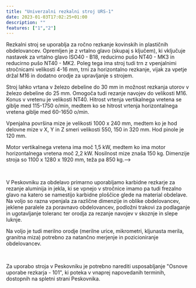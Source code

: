 ```yaml
---
title: "Univerzalni rezkalni stroj URS-1"
date: 2023-01-03T17:02:25+01:00
description: ""
features: ["1","2"]
---
```


Rezkalni stroj se uporablja za ročno rezkanje kovinskih in plastičnih obdelovancev. Opremljen je z vrtalno glavo (skupaj s ključem), ki vključuje nastavek za vrtalno glavo ISO40 - B18, reducirno pušo NT40 - MK3 in reducirno pušo NT40 - MK2. Poleg tega ima stroj tudi trn z vpenjalnimi stročnicami velikosti 4-16 mm, trni za horizontalno rezkanje, vijak za vpetje držal M16 in dodatno orodje za upravljanje s strojem.

Stroj lahko vrtana v železo debeline do 30 mm in možnost rezkanja utorov v železo debeline do 25 mm. Omogoča tudi rezanje navojev do velikosti M16. Konus v vretenu je velikosti NT40. Hitrost vrtenja vertikalnega vretena se giblje med 115-1750 o/min, medtem ko se hitrost vrtenja horizontalnega vretena giblje med 60-1650 o/min.

Vpenjalna površina mize je velikosti 1000 x 240 mm, medtem ko je hod delovne mize v X, Y in Z smeri velikosti 550, 150 in 320 mm. Hod pinole je 120 mm.

Motor vertikalnega vretena ima moč 1,5 kW, medtem ko ima motor horizontalnega vretena moč 2,2 kW. Nosilnost mize znaša 150 kg. Dimenzije stroja so 1100 x 1280 x 1920 mm, teža pa 850 kg.-->

&nbsp;

V Peskovniku za obdelavo primarno uporabljamo karbidne rezkarje za rezanje aluminija in jekla, ki se vpnejo v stročnice imamo pa tudi frezalno glavo na katero se namestijo karbidne ploščice glede na material obdelave. Na voljo so razna vpenjala za različne dimenzije in oblike obdelovancev, jeklene paralele za poravnavo obdelovancev, podložni trakovi za podlaganje in ugotavljanje toleranc ter orodja za rezanje navojev v skoznje in slepe luknje.

Na voljo je tudi merilno orodje (merilne urice, mikrometri, kljunasta merila, granitna miza) potrebno za natančno merjenje in pozicioniranje obdelovancev.

&nbsp;

Za uporabo stroja v Peskovniku je potrebno narediti usposabljanje "Osnove uporabe rezkarja - 101", ki poteka v vnaprej napovedanih terminih, dostopnih na spletni strani Peskovnika.

&nbsp;